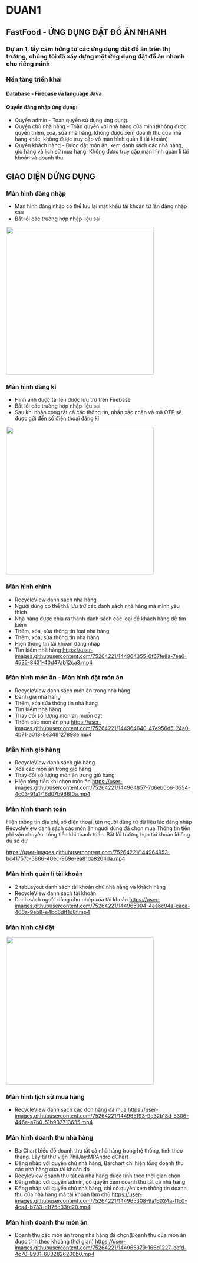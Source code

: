 # DUAN1
## FastFood - ỨNG DỤNG ĐẶT ĐỒ ĂN NHANH
### Dự án 1, lấy cảm hứng từ các ứng dụng đặt đồ ăn trên thị trường, chúng tôi đã xây dựng một ứng dụng đặt đồ ăn nhanh cho riêng mình
### Nền tảng triển khai
#### Database - Firebase và language Java
#### Quyền đăng nhập ứng dụng:
* Quyền admin - Toàn quyền sử dụng ứng dụng.
* Quyền chủ nhà hàng - Toàn quyền với nhà hàng của mình(Không được quyền thêm, xóa, sửa nhà hàng, không được xem doanh thu của nhà hàng khác, không được truy cập vô màn hình quản lí tài khoản)
* Quyền khách hàng - Được đặt món ăn, xem danh sách các nhà hàng, giỏ hàng và lịch sử mua hàng. Không được truy cập màn hình quản lí tài khoản và doanh thu.

## GIAO DIỆN DỨNG DỤNG
### Màn hình đăng nhập
* Màn hình đăng nhập có thể lưu lại mật khẩu tài khoản từ lần đăng nhập sau
* Bắt lỗi các trường hợp nhập liệu sai
<img src="https://user-images.githubusercontent.com/75264221/144962608-f10bfcce-43d4-400d-8513-383e00e90777.png" height="400" />

### Màn hình đăng kí
* Hình ảnh được tải lên được lưu trữ trên Firebase
* Bắt lỗi các trường hợp nhập liệu sai
* Sau khi nhập xong tất cả các thông tin, nhấn xác nhận và mã OTP sẽ được gửi đến số điện thoại đăng kí
<img src="https://user-images.githubusercontent.com/75264221/144962874-ca94b755-f1ab-4947-8607-4a5b466c8edc.png" height="400" />

### Màn hình chính
* RecycleView danh sách nhà hàng
* Người dùng có thể thả lưu trữ các danh sách nhà hàng mà mình yêu thích
* Nhà hàng được chia ra thành danh sách các loại để khách hàng dễ tìm kiếm
* Thêm, xóa, sửa thông tin loại nhà hàng
* Thêm, xóa, sửa thông tin nhà hàng
* Hiện thông tin tài khoản đăng nhập
* Tìm kiếm nhà hàng
https://user-images.githubusercontent.com/75264221/144964355-0f67fe8a-7ea6-4535-8431-40d47ab12ca3.mp4

### Màn hình món ăn - Màn hình đặt món ăn
* RecycleView danh sách món ăn trong nhà hàng
* Đánh giá nhà hàng
* Thêm, xóa sửa thông tin nhà hàng
* Tìm kiếm nhà hàng
* Thay đổi số lượng món ăn muốn đặt
* Thêm các món ăn phụ
https://user-images.githubusercontent.com/75264221/144964640-47e956d5-24a0-4b71-a013-8e348127898e.mp4

### Mằn hình giỏ hàng
* RecycleView danh sách giỏ hàng
* Xóa các món ăn trong giỏ hàng
* Thay đổi số lượng món ăn trong giỏ hàng
* Hiện tổng tiền khi chọn món ăn
https://user-images.githubusercontent.com/75264221/144964857-7d6eb0b6-0554-4c03-91a1-16d07b966f0a.mp4

### Màn hình thanh toán
Hiện thông tin địa chỉ, số điện thoại, tên người dùng từ dữ liệu lúc đăng nhập
RecycleView danh sách các món ăn người dùng đã chọn mua
Thông tin tiền phí vận chuyển, tổng tiền khi thanh toán. Bắt lỗi trường hợp tài khoản không đủ số dư

https://user-images.githubusercontent.com/75264221/144964953-bc41757c-5866-40ec-969e-ea81da8204da.mp4

### Màn hình quản lí tài khoản
* 2 tabLayout danh sách tài khoản chủ nhà hàng và khách hàng
* RecycleView danh sách tài khoản
* Danh sách người dùng cho phép xóa tài khoản 
https://user-images.githubusercontent.com/75264221/144965004-4ea6c94a-caca-466a-9eb8-e4bd6dff1d8f.mp4

### Màn hình cài đặt
<img src="https://user-images.githubusercontent.com/75264221/144965115-49e66b27-9a73-469a-a293-1a707eca6906.png" height="400" />


### Màn hình lịch sử mua hàng
* RecycleView danh sách các đơn hàng đã mua
https://user-images.githubusercontent.com/75264221/144965193-9e32b18d-5306-446e-a7b0-51b932713635.mp4

### Màn hình doanh thu nhà hàng
* BarChart biểu đồ doanh thu tất cả nhà hàng trong hệ thống, tính theo tháng. Lấy từ thư viện PhilJay:MPAndroidChart
* Đăng nhập với quyền chủ nhà hàng, Barchart chỉ hiện tổng doanh thu các nhà hàng của tài khoản đó
* RecyleView doanh thu tất cả nhà hàng được tính theo thời gian chọn
* Đăng nhập với quyền admin, có quyền xem doanh thu tất cả nhà hàng
* Đăng nhập với quyền chủ nhà hàng, chỉ có quyền xem thông tin doanh thu của nhà hàng mà tài khoản làm chủ
https://user-images.githubusercontent.com/75264221/144965308-9a16024a-f1c0-4ca4-b733-c1f75d33fd20.mp4

### Màn hình doanh thu món ăn
* Doanh thu các món ăn trong nhà hàng đã chọn(Doanh thu của món ăn được tính theo khoảng thời gian)
https://user-images.githubusercontent.com/75264221/144965379-166d1227-ccfd-4c70-8901-6832826200b0.mp4

